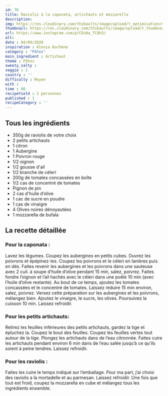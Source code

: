 ```yaml
---
id: 76
title: Raviolis à la caponata, artichauts et mozzarella
description: 
img: https://res.cloudinary.com/thibaults/image/upload/t_optimisation/v1600456262/Recipes/20200904_salade_pates.jpg
thumbnail: https://res.cloudinary.com/thibaults/image/upload/t_thumbnail_josie/v1600456262/Recipes/20200904_salade_pates.jpg
url: https://www.instagram.com/p/CEuHa_TCQh3/
alt: 
date : 04/09/2020
inspiration : Alexia Duchène
category : "Pâtes"
main_ingredient : Artichaut
theme : Pâtes
sweety_salty : 
veggie : 1
country : ''
difficulty : Moyen
with : 
time : 60
recipeYield : 2 personnes
published : 1
recipeCategory : ''
---
```


## Tous les ingrédients
 - 350g de raviolis de votre choix
 - 2 petits artichauts
 - 1 citron
 - 1 Aubergine
 - 1 Poivron rouge
 - 1/2 oignon
 - 1/2 gousse d'ail
 - 1/2 branche de céleri
 - 200g de tomates concassées en boîte
 - 1/2 cas de concentré de tomates
 - Pignon de pin
 - 2 cas d'huile d’olive
 - 1 cac de sucre en poudre
 - 1 cas de vinaigre
 - 4 Olives noires dénoyautées
 - 1 mozzarella de bufala

## La recette détaillée
### Pour la caponata :
Lavez les légumes. Coupez les aubergines en petits cubes. Ouvrez les poivrons et épépinez-les. Coupez les poivrons et le céleri en lanières puis en dés. Faites revenir les aubergines et les poivrons dans une sauteuse avec 2 cuil. à soupe d’huile d’olive pendant 15 min, salez, poivrez. Faites fondre l’oignon et l’ail hachés avec le céleri dans une poêle 10 min (avec l’huile d’olive restante). Au bout de ce temps, ajoutez les tomates concassées et le concentré de tomates. Laissez réduire 15 min environ, salez, poivrez. Versez cette préparation sur les aubergines et les poivrons, mélangez bien. Ajoutez le vinaigre, le sucre, les olives. Poursuivez la cuisson 10 min. Laissez refroidir.

### Pour les petits artichauts:
Retirez les feuilles inférieures des petits artichauts, gardez la tige et épluchez la. Coupez le bout des feuilles. Coupez les feuilles vertes tout autour de la tige. Plongez les artichauts dans de l’eau citronnée. Faites cuire les artichauts pendant environ 6 min dans de l’eau salée jusqu’à ce qu’ils soient à peine tendres. Laissez refroidir.

### Pour les raviolis :
Faites les cuire le temps indiqué sur l’emballage. Pour ma part, j’ai choisi des raviolis a la mortadelle et au parmesan. Laissez refroidir. Une fois que tout est froid, coupez la mozzarella en cube et mélangez tous les ingrédients ensemble.